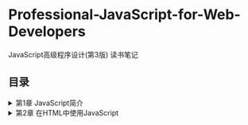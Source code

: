 # Professional-JavaScript-for-Web-Developers
JavaScript高级程序设计(第3版) 读书笔记

## 目录
<details>
<summary>第1章 JavaScript简介</summary>

- [1.1 JavaScript简史](/chapter%2001.md#11-JavaScript简史)
- [1.2 JavaScript实现](/chapter%2001.md#12-JavaScript实现)
- [1.3 JavaScript版本](/chapter%2001.md#13-JavaScript版本)
</details>
<details>
<summary>第2章 在HTML中使用JavaScript</summary>

- [2.1 <script>元素](/chapter%2002.md#21-script元素)
- [2.2 文档模式](/chapter%2002.md#22-文档模式)
- [2.3 元素](/chapter%2002.md#23-元素)
</details>
<details>
<summary>第3章 基本概念</summary>

- [3.1 语法](/chapter%2003.md#31-语法)
  - [3.1.1 区分大小写](/chapter%2003.md#311-区分大小写)
  - [3.1.2 标识符](/chapter%2003.md#312-标识符)
  - [3.1.3 注释](/chapter%2003.md#313-注释)
  - [3.1.4 严格模式](/chapter%2003.md#314-严格模式)
  - [3.1.5 语句](/chapter%2003.md#315-语句)
- [3.2 关键字和保留字](/chapter%2003.md#32-关键字和保留字)
- [3.3 变量](/chapter%2003.md#33-变量)
- [3.4 数据类型](/chapter%2003.md#34-数据类型)
  - [3.4.1 typeof操作符](/chapter%2003.md#341-typeof操作符)
  - [3.4.2 Undefined类型](/chapter%2003.md#342-Undefined类型)
  - [3.4.3 Null类型](/chapter%2003.md#343-Null类型)
  - [3.4.4 Boolean类型](/chapter%2003.md#344-Boolean类型)
  - [3.4.5 Number类型](/chapter%2003.md#345-Number类型)
    - [浮点数值](/chapter%2003.md#1-浮点数值)
    - [数值范围](/chapter%2003.md#2-数值范围)
    - [NaN](/chapter%2003.md#3-NaN)
    - [数值转换](/chapter%2003.md#4-数值转换)
  - [3.4.6 String类型](/chapter%2003.md#346-String类型)
    - [字符字面量](/chapter%2003.md#1-字符字面量)
    - [字符串的特点](/chapter%2003.md#2-字符串的特点)
    - [转换为字符串](/chapter%2003.md#3-转换为字符串)
  - [3.4.7 Object类型](/chapter%2003.md#347-Object类型)
- [3.5 操作符](/chapter%2003.md#35-操作符)
  - [3.5.1 一元操作符](/chapter%2003.md#351-一元操作符)
    - [递增和递减操作符](/chapter%2003.md#1-递增和递减操作符)
    - [一元加和减操作符](/chapter%2003.md#2-一元加和减操作符)
  - [3.5.2 位操作符](/chapter%2003.md#352-位操作符)
    - [按位非(NOT)](/chapter%2003.md#1-按位非NOT)
    - [按位与(AND)](/chapter%2003.md#2-按位与AND)
    - [按位或(OR)](/chapter%2003.md#3-按位或OR)
    - [按位异或(XOR)](/chapter%2003.md#4-按位异或XOR)
    - [左移](/chapter%2003.md#5-左移)
    - [有符号右移](/chapter%2003.md#6-有符号右移)
    - [无符号右移](/chapter%2003.md#7-无符号右移)
  - [3.5.3 布尔操作符](/chapter%2003.md#353-布尔操作符)
    - [逻辑非](/chapter%2003.md#1-逻辑非)
    - [逻辑与](/chapter%2003.md#2-逻辑与)
    - [逻辑或](/chapter%2003.md#3-逻辑或)
  - [3.5.4 乘性操作符](/chapter%2003.md#354-乘性操作符)
    - [乘法](/chapter%2003.md#1-乘法)
    - [除法](/chapter%2003.md#2-除法)
    - [求模](/chapter%2003.md#3-求模)
  - [3.5.5 加性操作符](/chapter%2003.md#355-加性操作符)
    - [加法](/chapter%2003.md#1-加法)
    - [减法](/chapter%2003.md#2-减法)
  - [3.5.6 关系操作符](/chapter%2003.md#356-关系操作符)
  - [3.5.7 相等操作符](/chapter%2003.md#357-相等操作符)
    - [相等和不相等](/chapter%2003.md#1-相等和不相等)
    - [全等和不全等](/chapter%2003.md#2-全等和不全等)
  - [3.5.8 条件从操作符](/chapter%2003.md#358-条件从操作符)
  - [3.5.9 赋值操作符](/chapter%2003.md#359-赋值操作符)
  - [3.5.10 逗号操作符](/chapter%2003.md#3510-逗号操作符)
- [3.6 语句](/chapter%2003.md#36-语句)
  - [3.6.1 if语句](/chapter%2003.md#361-if语句)
  - [3.6.2 do-while语句](/chapter%2003.md#362-do-while语句)
  - [3.6.3 while语句](/chapter%2003.md#363-while语句)
  - [3.6.4 for语句](/chapter%2003.md#364-for语句)
  - [3.6.5 for-in语句](/chapter%2003.md#365-for-in语句)
  - [3.6.6 label语句](/chapter%2003.md#366-label语句)
  - [3.6.7 break和continue语句](/chapter%2003.md#367-break和continue语句)
  - [3.6.8 with语句](/chapter%2003.md#368-with语句)
  - [3.6.9 switch语句](/chapter%2003.md#369-switch语句)
- [3.7 函数](/chapter%2003.md#37-函数)
  - [3.7.1 理解参数](/chapter%2003.md#371-理解参数)
  - [3.7.2 没有重载](/chapter%2003.md#372-没有重载)
</details>
<details>
<summary>第4章 变量、作用域和内存问题</summary>

- [4.1 基本类型和引用类型的值](/chapter%2004.md#41-基本类型和引用类型的值)
  - [4.1.1 动态的属性](/chapter%2004.md#411-动态的属性)
  - [4.1.2 复制变量值](/chapter%2004.md#412-复制变量值)
  - [4.1.3 传递参数](/chapter%2004.md#413-传递参数)
  - [4.1.4 检测类型](/chapter%2004.md#414-检测类型)
- [4.2 执行环境及作用域](/chapter%2004.md#42-执行环境及作用域)
  - [4.2.1 延长作用域链](/chapter%2004.md#421-延长作用域链)
  - [4.2.2 没有块级作用域](/chapter%2004.md#422-没有块级作用域)
    - [声明变量](/chapter%2004.md#1-声明变量)
    - [查询标识](/chapter%2004.md#2-查询标识)
- [4.3 垃圾收集](/chapter%2004.md#43-垃圾收集)
  - [4.3.1 标记清除(mark-and-sweep)](/chapter%2004.md#431-标记清除mark-and-sweep)
  - [4.3.2 引用计数(reference counting)](/chapter%2004.md#432-引用计数reference-counting)
  - [4.3.3 性能问题](/chapter%2004.md#4.33-性能问题)
  - [4.3.4 管理内存](/chapter%2004.md#4.34-管理内存)
</details>
<details>
<summary>第5章 引用类型</summary>

- [5.1 Object类型](/chapter%2005.md#51-Object类型)
- [5.2 Array类型](/chapter%2005.md#52-Array类型)
  - [5.2.1 检测数组](/chapter%2005.md#521-检测数组)
  - [5.2.2 转换方法](/chapter%2005.md#522-转换方法)
  - [5.2.3 栈方法](/chapter%2005.md#523-栈方法)
  - [5.2.4 列队方法](/chapter%2005.md#524-列队方法)
  - [5.2.5 重排序方法](/chapter%2005.md#525-重排序方法)
  - [5.2.6 操作方法](/chapter%2005.md#526-操作方法)
  - [5.2.7 位置方法](/chapter%2005.md#527-位置方法)
  - [5.2.8 迭代方法](/chapter%2005.md#528-迭代方法)
  - [5.2.9 缩小方法](/chapter%2005.md#529-缩小方法)
- [5.3 Date类型](/chapter%2005.md#53-Date类型)
  - [5.3.1 继承的方法](/chapter%2005.md#531-继承的方法)
  - [5.3.2 日期格式化](/chapter%2005.md#532-日期格式化)
  - [5.3.3 日期/时间组件方法](/chapter%2005.md#533-日期时间组件方法)
- [5.4 RegExp类型](/chapter%2005.md#54-RegExp类型)
  - [5.4.1 RegExp实例属性](/chapter%2005.md#541-RegExp实例属性)
  - [5.4.2 RegExp实例方法](/chapter%2005.md#542-RegExp实例方法)
  - [5.4.3 RegExp构造函数属性](/chapter%2005.md#543-RegExp构造函数属性)
  - [5.4.4 模式的局限性](/chapter%2005.md#544-模式的局限性)
- [5.5 Function类型](/chapter%2005.md#55-Function类型)
  - [5.5.1 没有重载](/chapter%2005.md#551-没有重载)
  - [5.5.2 函数声明与函数表达式](/chapter%2005.md#552-函数声明与函数表达式)
  - [5.5.3 作为值的函数](/chapter%2005.md#553-作为值的函数)
  - [5.5.4 函数内部属性](/chapter%2005.md#554-函数内部属性)
  - [5.5.5 函数属性和方法](/chapter%2005.md#555-函数属性和方法)
- [5.6 基本包装类型](/chapter%2005.md#56-基本包装类型)
  - [5.6.1 Boolean类型](/chapter%2005.md#561-Boolean类型)
  - [5.6.2 Number类型](/chapter%2005.md#562-Number类型)
  - [5.6.3 String类型](/chapter%2005.md#563-String类型)
    - [1. 字符方法](/chapter%2005.md#1-字符方法)
    - [2. 字符串操作方](/chapter%2005.md#2-字符串操作方)
    - [3. 字符串位置方法](/chapter%2005.md#3-字符串位置方法)
    - [4. trim()方法](/chapter%2005.md#4-trim方法)
    - [5. 字符串大小写转换方法](/chapter%2005.md#5-字符串大小写转换方法)
    - [6. 字符串的模式匹配方法](/chapter%2005.md#6-字符串的模式匹配方法)
    - [7. localeCompare()方法](/chapter%2005.md#7-localeCompare方法)
    - [8. fromCharCode()方法](/chapter%2005.md#8-fromCharCode方法)
    - [9. HTML方法](/chapter%2005.md#9-HTML方法)
- [5.7 单体内置对象](/chapter%2005.md#57-单体内置对象)
  - [5.7.1 Global对象](/chapter%2005.md#571-Global对象)
    - [1. URI编码方法](/chapter%2005.md#1-URI编码方法)
    - [2. eval()方法](/chapter%2005.md#2-eval方法)
    - [3. Global对象的属性](/chapter%2005.md#3-Global对象的属性)
    - [4. window对象](/chapter%2005.md#4-window对象)
  - [5.7.2 Math对象](/chapter%2005.md#572-Math对象)
    - [1. Math对象的属性](/chapter%2005.md#1-Math对象的属性)
    - [2. min()和max()方法](/chapter%2005.md#2-min和max方法)
    - [3. 舍入方法](/chapter%2005.md#3-舍入方法)
    - [4. random()方法](/chapter%2005.md#4-random方法)
    - [5. 其他方法](/chapter%2005.md#5-其他方法)
</details>
<details>
<summary>第6章 面向对象的程序设计</summary>

- [6.1 理解对象](/chapter%2006.md#61-理解对象)
  - [6.1.1 属性类型](/chapter%2006.md#611-属性类型)
    - [1. 数据属性](/chapter%2006.md#1数据属性)
    - [2. 访问器属性](/chapter%2006.md#2-访问器属性)
  - [6.1.2 定义多个属性](/chapter%2006.md#612-定义多个属性)
  - [6.1.3 读取属性的特性](/chapter%2006.md#613-读取属性的特性)
- [6.2 创建对象](/chapter%2006.md#62-创建对象)
  - [6.2.1 工厂模式](/chapter%2006.md#621-工厂模式)
  - [6.2.2 构造函数模式](/chapter%2006.md#622-构造函数模式)
    - [1. 将构造函数当做函数](/chapter%2006.md#1-将构造函数当做函数)
    - [2. 构造函数的问题](/chapter%2006.md#2-构造函数的问题)
  - [6.2.3 原型模式](/chapter%2006.md#623-原型模式)
    - [1. 理解原型对象](/chapter%2006.md#1-理解原型对象)
    - [2. 原型与in操作符](/chapter%2006.md#2-原型与in操作符)
    - [3. 更简单的原型语法](/chapter%2006.md#3-更简单的原型语法)
    - [4. 原型的动态性](/chapter%2006.md#4-原型的动态性)
    - [5. 原生对象的原型](/chapter%2006.md#5-原生对象的原型)
    - [6. 原型对象的问题](/chapter%2006.md#6-原型对象的问题)
  - [6.2.4 组合使用构造函数模式和原型模式](/chapter%2006.md#624-组合使用构造函数模式和原型模式)
  - [6.2.5 动态原型模式](/chapter%2006.md#625-动态原型模式)
  - [6.2.6 寄生构造函数模式](/chapter%2006.md#626-寄生构造函数模式)
  - [6.2.7 稳妥构造函数模式](/chapter%2006.md#627-稳妥构造函数模式)
- [6.3 继承](/chapter%2006.md#63-继承)
  - [6.3.1 原型链](/chapter%2006.md#631-原型链)
    - [1. 别忘记默认的原型](/chapter%2006.md#1-别忘记默认的原型)
    - [2. 确定原型和实例的关系](/chapter%2006.md#2-确定原型和实例的关系)
    - [3. 谨慎地定义方法](/chapter%2006.md#3-谨慎地定义方法)
    - [4. 原型链的问题](/chapter%2006.md#4-原型链的问题)
  - [6.3.2 借用构造函数](/chapter%2006.md#632-借用构造函数)
    - [1. 传递参数](/chapter%2006.md#1-传递参数)
    - [2. 借用构造函数的问题](/chapter%2006.md#2-借用构造函数的问题)
  - [6.3.3 组合继承](/chapter%2006.md#633-组合继承)
  - [6.3.4 原型式继承](/chapter%2006.md#634-原型式继承)
  - [6.3.5 寄生式继承](/chapter%2006.md#635-寄生式继承)
  - [6.3.6 寄生组合式继承](/chapter%2006.md#636-寄生组合式继承)
</details>
<details>
<summary>第7章 函数表达式</summary>

- [7.1 递归](/chapter%2007.md#71-递归)
- [7.2 闭包](/chapter%2007.md#72-闭包)
  - [7.2.1 闭包与变量](/chapter%2007.md#721-闭包与变量)
  - [7.2.2 关于this对象](/chapter%2007.md#722-关于this对象)
  - [7.2.3 内存泄漏](/chapter%2007.md#723-内存泄漏)
- [7.3 模仿块级作用域](/chapter%2007.md#73-模仿块级作用域)
- [7.4 私有变量](/chapter%2007.md#74-私有变量)
  - [7.4.1 静态私有变量](/chapter%2007.md#741-静态私有变量)
  - [7.4.2 模块模式](/chapter%2007.md#742-模块模式)
  - [7.4.3 增强的模块模式](/chapter%2007.md#743-增强的模块模式)
</details>
<details>
<summary>第8章 BOM</summary>

- [8.1 window对象](/chapter%2008.md#81-window对象)
  - [8.1.1 全局作用域](/chapter%2008.md#811-全局作用域)
  - [8.1.2 窗口关系及框架](/chapter%2008.md#812-窗口关系及框架)
  - [8.1.3 窗口位置](/chapter%2008.md#813-窗口位置)
  - [8.1.4 窗口大小](/chapter%2008.md#814-窗口大小)
  - [8.1.5 导航打开窗口](/chapter%2008.md#815-导航打开窗口)
    - [1. 弹出窗口](/chapter%2008.md#1-弹出窗口)
    - [2. 安全限制](/chapter%2008.md#2-安全限制)
    - [3. 弹出窗口屏蔽程序](/chapter%2008.md#3-弹出窗口屏蔽程序)
  - [8.1.6 间歇调用和超时调用](/chapter%2008.md#816-间歇调用和超时调用)
  - [8.1.7 系统对话框](/chapter%2008.md#817-系统对话框)
- [8.2 location对象](/chapter%2008.md#82-location对象)
  - [8.2.1 查询字符串参数](/chapter%2008.md#821-查询字符串参数)
  - [8.2.2 位置操作](/chapter%2008.md#8.22-位置操作)
- [8.3 navigator对象](/chapter%2008.md#83-navigator对象)
  - [8.3.1 检测插件](/chapter%2008.md#831-检测插件)
  - [8.3.2 注册处理程序](/chapter%2008.md#832-注册处理程序)
- [8.4 screen对象](/chapter%2008.md#84-screen对象)
- [8.5 history对象](/chapter%2008.md#85-history对象)
</details>
<details>
<summary>第9章 客户端检测</summary>

- [9.1能力检测](/chapter%2009.md#91能力检测)
  - [9.1.1 更可靠的能力检测](/chapter%2009.md#911-更可靠的能力检测)
  - [9.1.2 能力检测，不是浏览器检测](/chapter%2009.md#912-能力检测，不是浏览器检测)
- [9.2 怪癖检测](/chapter%2009.md#92-怪癖检测)
- [9.3 用户代理检测](/chapter%2009.md#93-用户代理检测)
  - [9.3.1 用户代理字符串的历史](/chapter%2009.md#931-用户代理字符串的历史)
  - [9.3.2 用户代理字符串检测技术](/chapter%2009.md#932-用户代理字符串检测技术)
  - [9.3.3 完整的代码](/chapter%2009.md#933-完整的代码)
  - [9.3.4 使用方法](/chapter%2009.md#934-使用方法)
</details>
<details>
<summary>第10章 DOM</summary>

- [10.1 节点层次](/chapter%2010.md#101-节点层次)
  - [10.1.1 Node类型](/chapter%2010.md#1011-Node类型)
    - [1. nodeName和nodeValue属性](/chapter%2010.md#1-nodeName和nodeValue属性)
    - [2. 节点关系](/chapter%2010.md#2-节点关系)
    - [3. 操作节点](/chapter%2010.md#3-操作节点)
    - [4. 其他方法](/chapter%2010.md#4-其他方法)
  - [10.1.2 Document类型](/chapter%2010.md#1012-Document类型)
    - [1. 文档的子节点](/chapter%2010.md#1-文档的子节点)
    - [2. 文档信息](/chapter%2010.md#2-文档信息)
    - [3. 查找元素](/chapter%2010.md#3-查找元素)
    - [4. 特殊集合](/chapter%2010.md#4-特殊集合)
    - [5. DOM一致性检测](/chapter%2010.md#5-DOM一致性检测)
    - [6. 文档写入](/chapter%2010.md#6-文档写入)
  - [10.1.3 Element类型](/chapter%2010.md#1013-Element类型)
    - [1. HTML元素](/chapter%2010.md#1-HTML元素)
    - [2. 取得特性](/chapter%2010.md#2-取得特性)
    - [3. 设置特性](/chapter%2010.md#3-设置特性)
    - [4. attributes属性](/chapter%2010.md#4-attributes属性)
    - [5. 创建元素](/chapter%2010.md#5-创建元素)
    - [6. 元素的子节点](/chapter%2010.md#6-元素的子节点)
  - [10.1.4 Text类型](/chapter%2010.md#1014-Text类型)
    - [1. 创建文本节点](/chapter%2010.md#1-创建文本节点)
    - [2. 规范化文本节点](/chapter%2010.md#2-规范化文本节点)
  - [10.1.5 Comment类型](/chapter%2010.md#1015-Comment类型)
  - [10.1.6 CDATASection类型](/chapter%2010.md#1016-CDATASection类型)
  - [10.1.7 DocumentType类型](/chapter%2010.md#1017-DocumentType类型)
  - [10.1.8 DocumentFragment类型](/chapter%2010.md#1018-DocumentFragment类型)
  - [10.1.9 Attr类型](/chapter%2010.md#1019-Attr类型)
- [10.2 DOM操作技术](/chapter%2010.md#102-DOM操作技术)
  - [10.2.1 动态脚本](/chapter%2010.md#1021-动态脚本)
  - [10.2.2 动态样式](/chapter%2010.md#1022-动态样式)
  - [10.2.3 操作表格](/chapter%2010.md#1023-操作表格)
  - [10.2.4 使用NodeList](/chapter%2010.md#1024-使用NodeList)
</details>
<details>
<summary>第11章 DOM扩展</summary>

- [11.1 选择符API](/chapter%2011.md#111-选择符API)
  - [11.1.1 querySelector()方法](/chapter%2011.md#1111-querySelector方法)
  - [11.1.2 querySelectorAll()方法](/chapter%2011.md#1112-querySelectorAll方法)
  - [11.1.3 matchesSelector()方法](/chapter%2011.md#1113-matchesSelector方法)
- [11.2 元素遍历](/chapter%2011.md#112-元素遍历)
- [11.3 HTML5](/chapter%2011.md#113-HTML5)
  - [11.3.1 与类相关的扩充](/chapter%2011.md#1131-与类相关的扩充)
    - [1. getElementsByClassName()方法](/chapter%2011.md#1-getElementsByClassName方法)
    - [2. classList属性](/chapter%2011.md#2-classList属性)
  - [11.3.2 焦点管理](/chapter%2011.md#1132-焦点管理)
  - [11.3.3 HTMLDocument的变化](/chapter%2011.md#1133-HTMLDocument的变化)
    - [1. readyState属性](/chapter%2011.md#1-readyState属性)
    - [2. 兼容模式](/chapter%2011.md#2-兼容模式)
    - [3. head属性](/chapter%2011.md#3-head属性)
  - [11.3.4 字符集属性](/chapter%2011.md#1134-字符集属性)
  - [11.3.5 自定义数据属性](/chapter%2011.md#1135-自定义数据属性)
  - [11.3.6 插入标记](/chapter%2011.md#1136-插入标记)
    - [1. innerHTML属性](/chapter%2011.md#1-innerHTML属性)
    - [2. outerHTML属性](/chapter%2011.md#2-outerHTML属性)
    - [3. insertAdjacentHTML()方法](/chapter%2011.md#3-insertAdjacentHTML方法)
    - [4. 内存与性能问题](/chapter%2011.md#4-内存与性能问题)
  - [11.3.7 scrollIntoView()方法](/chapter%2011.md#1137-scrollIntoView方法)
- [11.4 专有扩展](/chapter%2011.md#114-专有扩展)
  - [11.4.1 文档模式](/chapter%2011.md#1141-文档模式)
  - [11.4.2 children属性](/chapter%2011.md#1142-children属性)
  - [11.4.3 contains()方法](/chapter%2011.md#1143-contains方法)
  - [11.4.4 插入文本](/chapter%2011.md#1144-插入文本)
    - [1. innerText属性](/chapter%2011.md#1-innerText属性)
    - [2. outerText属性](/chapter%2011.md#2-outerText属性)
  - [11.4.5 滚动](/chapter%2011.md#1145-滚动)
</details>
<details>
<summary>第12章 DOM2和DOM3</summary>

- [12.1 DOM变化](/chapter%2012.md#121-DOM变化)
  - [12.1.1 针对XML命名空间的变化](/chapter%2012.md#1211-针对XML命名空间的变化)
    - [1. Node类型的变化](/chapter%2012.md#1-Node类型的变化)
    - [2. Document类型的变化](/chapter%2012.md#2-Document类型的变化)
    - [3. ELement类型的变化](/chapter%2012.md#3-ELement类型的变化)
    - [4. NamedNodeMap类型的变化](/chapter%2012.md#4-NamedNodeMap类型的变化)
  - [12.1.2 其他方面的变化](/chapter%2012.md#1212-其他方面的变化)
    - [1. DocumentType类型的变化](/chapter%2012.md#1-DocumentType类型的变化)
    - [2. Document类型的变化](/chapter%2012.md#2-Document类型的变化)
    - [3. Node类型的变化](/chapter%2012.md#3-Node类型的变化)
    - [4. 框架的变化](/chapter%2012.md#4-框架的变化)
- [12.2 样式](/chapter%2012.md#122-样式)
  - [12.2.1 访问元素的样式](/chapter%2012.md#1221-访问元素的样式)
    - [1. DOM样式属性和方法](/chapter%2012.md#1-DOM样式属性和方法)
    - [2. 计算的样式](/chapter%2012.md#2-计算的样式)
  - [12.2.2 操作样式表](/chapter%2012.md#1222-操作样式表)
    - [1. CSS规则](/chapter%2012.md#1-CSS规则)
    - [2. 创建规则](/chapter%2012.md#2-创建规则)
    - [3. 删除规则](/chapter%2012.md#3-删除规则)
  - [12.2.3 元素大小](/chapter%2012.md#1223-元素大小)
    - [1. 偏移量](/chapter%2012.md#1-偏移量)
    - [2. 客户区大小](/chapter%2012.md#2-客户区大小)
    - [3. 滚动大小](/chapter%2012.md#3-滚动大小)
    - [4. 确定元素大小](/chapter%2012.md#4-确定元素大小)
- [12.3 遍历](/chapter%2012.md#123-遍历)
  - [12.3.1 NodeIterator](/chapter%2012.md#1231-NodeIterator)
  - [12.3.2 TreeWalker](/chapter%2012.md#1232-TreeWalker)
- [12.4 范围](/chapter%2012.md#124-范围)
  - [12.4.1 DOM中的范围](/chapter%2012.md#1241-DOM中的范围)
    - [1. 用DOM范围实现简单选择](/chapter%2012.md#1-用DOM范围实现简单选择)
    - [2. 用DOM范围实现复杂选择](/chapter%2012.md#2-用DOM范围实现复杂选择)
    - [3. 操作DOM范围中的内容](/chapter%2012.md#3-操作DOM范围中的内容)
    - [4. 插入DOM范围中的内容](/chapter%2012.md#4-插入DOM范围中的内容)
    - [5. 折叠DOM范围](/chapter%2012.md#5-折叠DOM范围)
    - [6. 比较DOM范围](/chapter%2012.md#6-比较DOM范围)
    - [7. 复制DOM范围](/chapter%2012.md#7-复制DOM范围)
    - [8. 清理DOM范围](/chapter%2012.md#8-清理DOM范围)
  - [12.4.2 IE8及更早版本中的范围](/chapter%2012.md#1242-IE8及更早版本中的范围)
</details>
<details>
<summary>第13章 事件</summary>

- [13.1 事件流](/chapter%2013.md#131-事件流)
  - [13.1.1 事件冒泡](/chapter%2013.md#1311-事件冒泡)
  - [13.1.2 事件捕获](/chapter%2013.md#1312-事件捕获)
  - [13.1.3 DOM事件流](/chapter%2013.md#1313-DOM事件流)
- [13.2 事件处理程序](/chapter%2013.md#132-事件处理程序)
  - [13.2.1 HTML事件处理程序](/chapter%2013.md#1321-HTML事件处理程序)
  - [13.2.2 DOM0级事件处理程序](/chapter%2013.md#1322-DOM0级事件处理程序)
  - [13.2.3 DOM2级事件处理程序](/chapter%2013.md#1323-DOM2级事件处理程序)
  - [13.2.4 IE事件处理程序](/chapter%2013.md#1324-IE事件处理程序)
  - [13.2.5 跨浏览器的事件处理程序](/chapter%2013.md#1325-跨浏览器的事件处理程序)
- [13.3 事件对象](/chapter%2013.md#133-事件对象)
  - [13.3.1 DOM中的事件对象](/chapter%2013.md#1331-DOM中的事件对象)
  - [13.3.2 IE中的事件对象](/chapter%2013.md#1332-IE中的事件对象)
  - [13.3.3 跨浏览器的事件对象](/chapter%2013.md#1333-跨浏览器的事件对象)
- [13.4 事件类型](/chapter%2013.md#134-事件类型)
  - [13.4.1 UI事件](/chapter%2013.md#1341-UI事件)
  - [13.4.2 焦点事件](/chapter%2013.md#1342-焦点事件)
  - [13.4.3 鼠标与滚轮事件](/chapter%2013.md#1343-鼠标与滚轮事件)
  - [13.4.4 键盘与文本事件](/chapter%2013.md#1344-键盘与文本事件)
  - [13.4.5 复合事件](/chapter%2013.md#1345-复合事件)
  - [13.4.6 变动事件](/chapter%2013.md#1346-变动事件)
  - [13.4.7 HTML5事件](/chapter%2013.md#1347-HTML5事件)
  - [13.4.8 设备事件](/chapter%2013.md#1348-设备事件)
  - [13.4.9 触摸与手势事件](/chapter%2013.md#1349-触摸与手势事件)
    - [1. 触摸事件](/chapter%2013.md#1-触摸事件)
    - [2. 手势事件](/chapter%2013.md#2-手势事件)
- [13.5 内存和性能](/chapter%2013.md#135-内存和性能)
  - [13.5.1 事件委托](/chapter%2013.md#1351-事件委托)
  - [13.5.2 移除事件处理程序](/chapter%2013.md#1352-移除事件处理程序)
- [13.6 模拟事件](/chapter%2013.md#136-模拟事件)
  - [13.6.1 DOM中的事件模拟](/chapter%2013.md#1361-DOM中的事件模拟)
  - [13.6.2 IE中的事件模拟](/chapter%2013.md#1362-IE中的事件模拟)
</details>
